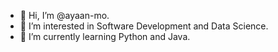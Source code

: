 - 👋 Hi, I’m @ayaan-mo.
- 👀 I’m interested in Software Development and Data Science.
- 🌱 I’m currently learning Python and Java.

<!---
ayaan-mo/ayaan-mo is a ✨ special ✨ repository because its `README.md` (this file) appears on your GitHub profile.
You can click the Preview link to take a look at your changes.
--->
